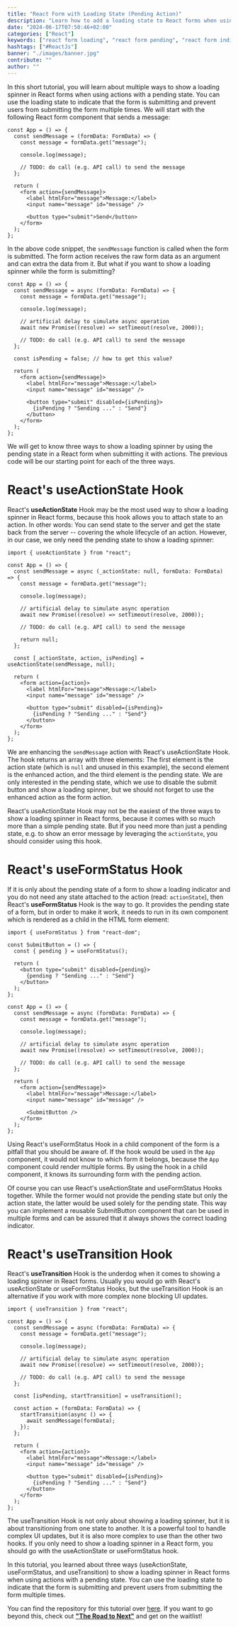 ```yaml
---
title: "React Form with Loading State (Pending Action)"
description: "Learn how to add a loading state to React forms when using actions. Show a loading spinner while the form is submitting ..."
date: "2024-06-17T07:50:46+02:00"
categories: ["React"]
keywords: ["react form loading", "react form pending", "react form indicator", "react form spinner", "react action loading", "react action pending"]
hashtags: ["#ReactJs"]
banner: "./images/banner.jpg"
contribute: ""
author: ""
---
```


<Sponsorship />

In this short tutorial, you will learn about multiple ways to show a loading spinner in React forms when using actions with a pending state. You can use the loading state to indicate that the form is submitting and prevent users from submitting the form multiple times. We will start with the following React form component that sends a message:

```tsx
const App = () => {
  const sendMessage = (formData: FormData) => {
    const message = formData.get("message");

    console.log(message);

    // TODO: do call (e.g. API call) to send the message
  };

  return (
    <form action={sendMessage}>
      <label htmlFor="message">Message:</label>
      <input name="message" id="message" />

      <button type="submit">Send</button>
    </form>
  );
};
```

In the above code snippet, the `sendMessage` function is called when the form is submitted. The form action receives the raw form data as an argument and can extra the data from it. But what if you want to show a loading spinner while the form is submitting?

```tsx{2,7-8,13,20-21}
const App = () => {
  const sendMessage = async (formData: FormData) => {
    const message = formData.get("message");

    console.log(message);

    // artificial delay to simulate async operation
    await new Promise((resolve) => setTimeout(resolve, 2000));

    // TODO: do call (e.g. API call) to send the message
  };

  const isPending = false; // how to get this value?

  return (
    <form action={sendMessage}>
      <label htmlFor="message">Message:</label>
      <input name="message" id="message" />

      <button type="submit" disabled={isPending}>
        {isPending ? "Sending ..." : "Send"}
      </button>
    </form>
  );
};
```

We will get to know three ways to show a loading spinner by using the pending state in a React form when submitting it with actions. The previous code will be our starting point for each of the three ways.

# React's useActionState Hook

React's **useActionState** Hook may be the most used way to show a loading spinner in React forms, because this hook allows you to attach state to an action. In other words: You can send state to the server and get the state back from the server -- covering the whole lifecycle of an action. However, in our case, we only need the pending state to show a loading spinner:

```tsx{1,4,14,17,20}
import { useActionState } from "react";

const App = () => {
  const sendMessage = async (_actionState: null, formData: FormData) => {
    const message = formData.get("message");

    console.log(message);

    // artificial delay to simulate async operation
    await new Promise((resolve) => setTimeout(resolve, 2000));

    // TODO: do call (e.g. API call) to send the message

    return null;
  };

  const [_actionState, action, isPending] = useActionState(sendMessage, null);

  return (
    <form action={action}>
      <label htmlFor="message">Message:</label>
      <input name="message" id="message" />

      <button type="submit" disabled={isPending}>
        {isPending ? "Sending ..." : "Send"}
      </button>
    </form>
  );
};
```

We are enhancing the `sendMessage` action with React's useActionState Hook. The hook returns an array with three elements: The first element is the action state (which is `null` and unused in this example), the second element is the enhanced action, and the third element is the pending state. We are only interested in the pending state, which we use to disable the submit button and show a loading spinner, but we should not forget to use the enhanced action as the form action.

React's useActionState Hook may not be the easiest of the three ways to show a loading spinner in React forms, because it comes with so much more than a simple pending state. But if you need more than just a pending state, e.g. to show an error message by leveraging the `actionState`, you should consider using this hook.

# React's useFormStatus Hook

If it is only about the pending state of a form to show a loading indicator and you do not need any state attached to the action (read: `actionState`), then React's **useFormStatus** Hook is the way to go. It provides the pending state of a form, but in order to make it work, it needs to run in its own component which is rendered as a child in the HTML form element:

```tsx{1,3-11,30}
import { useFormStatus } from "react-dom";

const SubmitButton = () => {
  const { pending } = useFormStatus();

  return (
    <button type="submit" disabled={pending}>
      {pending ? "Sending ..." : "Send"}
    </button>
  );
};

const App = () => {
  const sendMessage = async (formData: FormData) => {
    const message = formData.get("message");

    console.log(message);

    // artificial delay to simulate async operation
    await new Promise((resolve) => setTimeout(resolve, 2000));

    // TODO: do call (e.g. API call) to send the message
  };

  return (
    <form action={sendMessage}>
      <label htmlFor="message">Message:</label>
      <input name="message" id="message" />

      <SubmitButton />
    </form>
  );
};
```

Using React's useFormStatus Hook in a child component of the form is a pitfall that you should be aware of. If the hook would be used in the `App` component, it would not know to which form it belongs, because the `App` component could render multiple forms. By using the hook in a child component, it knows its surrounding form with the pending action.

Of course you can use React's useActionState and useFormStatus Hooks together. While the former would not provide the pending state but only the action state, the latter would be used solely for the pending state. This way you can implement a reusable SubmitButton component that can be used in multiple forms and can be assured that it always shows the correct loading indicator.

# React's useTransition Hook

React's **useTransition** Hook is the underdog when it comes to showing a loading spinner in React forms. Usually you would go with React's useActionState or useFormStatus Hooks, but the useTransition Hook is an alternative if you work with more complex none blocking UI updates.

```tsx{1,15,17-21,24}
import { useTransition } from "react";

const App = () => {
  const sendMessage = async (formData: FormData) => {
    const message = formData.get("message");

    console.log(message);

    // artificial delay to simulate async operation
    await new Promise((resolve) => setTimeout(resolve, 2000));

    // TODO: do call (e.g. API call) to send the message
  };

  const [isPending, startTransition] = useTransition();

  const action = (formData: FormData) => {
    startTransition(async () => {
      await sendMessage(formData);
    });
  };

  return (
    <form action={action}>
      <label htmlFor="message">Message:</label>
      <input name="message" id="message" />

      <button type="submit" disabled={isPending}>
        {isPending ? "Sending ..." : "Send"}
      </button>
    </form>
  );
};
```

The useTransition Hook is not only about showing a loading spinner, but it is about transitioning from one state to another. It is a powerful tool to handle complex UI updates, but it is also more complex to use than the other two hooks. If you only need to show a loading spinner in a React form, you should go with the useActionState or useFormStatus hook.

<Divider />

In this tutorial, you learned about three ways (useActionState, useFormStatus, and useTransition) to show a loading spinner in React forms when using actions with a pending state. You can use the loading state to indicate that the form is submitting and prevent users from submitting the form multiple times.

You can find the repository for this tutorial over [here](https://github.com/rwieruch/examples/tree/main/react-form-loading). If you want to go beyond this, check out **["The Road to Next"](https://www.road-to-next.com/)** and get on the waitlist!